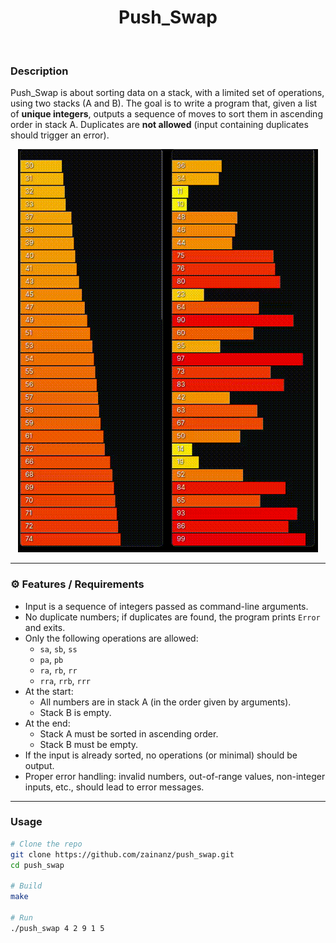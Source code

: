 <h1 align="center"> Push_Swap </h1>

<br>

### Description

Push_Swap is about sorting data on a stack, with a limited set of operations, using two stacks (A and B). The goal is to write a program that, given a list of **unique integers**, outputs a sequence of moves to sort them in ascending order in stack A. Duplicates are **not allowed** (input containing duplicates should trigger an error).

<p align="center">
  <img src="push_swap.gif"></img>
</p>

---

### ⚙ Features / Requirements

- Input is a sequence of integers passed as command-line arguments.  
- No duplicate numbers; if duplicates are found, the program prints `Error` and exits.  
- Only the following operations are allowed:
  - `sa`, `sb`, `ss`
  - `pa`, `pb`
  - `ra`, `rb`, `rr`
  - `rra`, `rrb`, `rrr`
- At the start:
  - All numbers are in stack A (in the order given by arguments).
  - Stack B is empty.  
- At the end:
  - Stack A must be sorted in ascending order.
  - Stack B must be empty.
- If the input is already sorted, no operations (or minimal) should be output.  
- Proper error handling: invalid numbers, out-of-range values, non-integer inputs, etc., should lead to error messages.

---

### Usage

```bash
# Clone the repo
git clone https://github.com/zainanz/push_swap.git
cd push_swap

# Build
make

# Run
./push_swap 4 2 9 1 5
